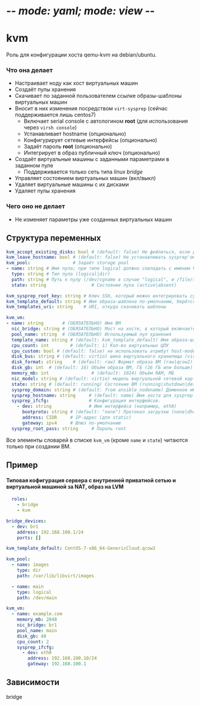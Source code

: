 # -*- mode: yaml; mode: view -*-
# kvm

Роль для конфигурации хоста qemu-kvm на debian/ubuntu.

### Что она делает

* Настраивает ноду как хост виртуальных машин
* Создаёт пулы хранения
* Скачивает по заданной пользователем ссылке образы-шаблоны виртуальных машин
* Вносит в них изменения посредством `virt-sysprep` (сейчас поддерживается лишь centos7)
  * Включает serial console с автологином **root** (для использования через `virsh console`)
  * Устанавливает hostname (опционально)
  * Конфигурирует сетевые интерфейсы (опционально)
  * Задаёт пароль **root** (опционально)
  * Интегрирует в образ публичный ключ (опционально)
* Создаёт виртуальные машины с заданными параметрами в заданном пуле
  * Поддерживается только сеть типа *linux bridge*
* Управляет состоянием виртуальных машин (вкл/выкл)
* Удаляет виртуальные машины с их дисками
* Удаляет пулы хранения

### Чего оно не делает

* Не изменяет параметры уже созданных виртуальных машин

## Структура переменных

```yaml
kvm_accept_existing_disks: bool # (default: false) Не фейлиться, если диск для ВМ уже существует
kvm_leave_hostname: bool # (default: false) Не устанавливать sysprep'ом hostname
kvm_pool:                # Задаёт storage pool
- name: string # Имя пула; при типе logical должно совпадать с именем VG
  type: string # Тип пула (logical|dir)
  path: string # Путь к пулу (/dev/vgname в случае "logical", и /file/system/path в случае "dir")
  state: string                 # Состояние пула (active|absent)

kvm_sysprep_root_key: string # Ключ SSH, который можно интегрировать суперпользователю в ВМ
kvm_template_default: string # Имя образа-шаблона по-умолчанию, берётся версия сжатая xz
kvm_templates_uri: string    # URI, откуда скачивать шаблоны

kvm_vm:
- name: string       # (ОБЯЗАТЕЛЬНО) Имя ВМ
  nic_bridge: string # (ОБЯЗАТЕЛЬНО) Мост на хосте, в который включается ВМ
  pool_name: string  # (ОБЯЗАТЕЛЬНО) Используемый пул хранения
  template_name: string # (default: kvm_template_default) Имя образа-шаблона
  cpu_count: int        # (default: 1) Кол-во виртуальных ЦПУ
  cpu_custom: bool # (default: false) не использовать атрибут host-model для описания гостевого ЦПУ
  disk_bus: string # (default: virtio) шина виртуального хранилища (virtio|ide|scsi|sata|usb)
  disk_format: string    # (default: raw) Формат образа ВМ (raw|qcow2)
  disk_gb: int  # (default: 16) Объём образа ВМ, ГБ (16 ГБ или больше)
  memory_mb: int                # (default: 1024) Объём RAM, МБ
  nic_model: string # (default: virtio) модель виртуальной сетевой карты (virtio|e1000|rtl8139)
  state: string # (default: running) Состояние ВМ (running|shutdown|destroyed|paused|undefined); undefined полностью удаляет ВМ с первым диском
  sysprep_domain: string # (default: from ansible_nodename) Доменное имя для sysprep
  sysprep_hostname: string     # (default: name) Имя хоста для sysprep
  sysprep_ifcfg:               # Конфигурация интерфейсов.
    - dev: string              # Имя интерфейса (например, eth0)
      bootproto: string # (default: "none") Протокол загрузки (none|dhcp)
      address: CIDR     # IP-адрес (для static)
      gateway: ipv4     # Шлюз по-умолчанию
  sysprep_root_pass: string     # Пароль root

```
Все элементы словарей в списке `kvm_vm` (кроме `name` и `state`) читаются только при создании ВМ.

## Пример
#### Типовая кофигурация сервера с внутренней приватной сетью и виртуальной машиной за NAT, образ на LVM

```yaml
  roles:
    - bridge
    - kvm

bridge_devices:
  - dev: br1
    address: 192.168.100.1/24
    ports: []

kvm_template_default: CentOS-7-x86_64-GenericCloud.qcow2

kvm_pool:
  - name: images
    type: dir
    path: /var/lib/libvirt/images

  - name: main
    type: logical
    path: /dev/main

kvm_vm:
  - name: example.com
    memory_mb: 2048
    nic_bridge: br1
    pool_name: main
    disk_gb: 40
    cpu_count: 2
    sysprep_ifcfg:
      - dev: eth0
        address: 192.168.100.10/24
        gateway: 192.168.100.1
```

## Зависимости
bridge
